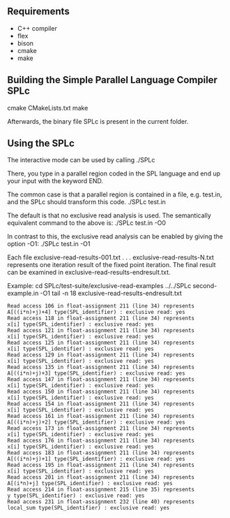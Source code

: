 
Requirements
------------
- C++ compiler
- flex 
- bison
- cmake
- make



Building the Simple Parallel Language Compiler SPLc
---------------------------------------------------
cmake CMakeLists.txt 
make

Afterwards, the binary file SPLc is present in the current folder.



Using the SPLc
---------------------------------------------------
The interactive mode can be used by calling
./SPLc

There, you type in a parallel region coded in the SPL language
and end up your input with the keyword END.

The common case is that a parallel region is contained in a file,
e.g. test.in, and the SPLc should transform this code.
./SPLc test.in

The default is that no exclusive read analysis is used. 
The semantically equivalent command to the above is:
./SPLc test.in -O0

In contrast to this, the exclusive read analysis can be enabled
by giving the option -O1:
./SPLc test.in -O1

Each file
exclusive-read-results-001.txt
.
.
.
exclusive-read-results-N.txt
represents one iteration result of the fixed point iteration.
The final result can be examined in 
exclusive-read-results-endresult.txt.


Example:
cd SPLc/test-suite/exclusive-read-examples
../../SPLc second-example.in -O1
tail -n 18 exclusive-read-results-endresult.txt

	Read access 106 in float-assignment 211 (line 34) represents       A[((i*n)+j)+4] type(SPL_identifier) : exclusive read: yes
	Read access 118 in float-assignment 211 (line 34) represents                 x[i] type(SPL_identifier) : exclusive read: yes
	Read access 121 in float-assignment 211 (line 34) represents                 x[i] type(SPL_identifier) : exclusive read: yes
	Read access 125 in float-assignment 211 (line 34) represents                 x[i] type(SPL_identifier) : exclusive read: yes
	Read access 129 in float-assignment 211 (line 34) represents                 x[i] type(SPL_identifier) : exclusive read: yes
	Read access 135 in float-assignment 211 (line 34) represents       A[((i*n)+j)+3] type(SPL_identifier) : exclusive read: yes
	Read access 147 in float-assignment 211 (line 34) represents                 x[i] type(SPL_identifier) : exclusive read: yes
	Read access 150 in float-assignment 211 (line 34) represents                 x[i] type(SPL_identifier) : exclusive read: yes
	Read access 154 in float-assignment 211 (line 34) represents                 x[i] type(SPL_identifier) : exclusive read: yes
	Read access 161 in float-assignment 211 (line 34) represents       A[((i*n)+j)+2] type(SPL_identifier) : exclusive read: yes
	Read access 173 in float-assignment 211 (line 34) represents                 x[i] type(SPL_identifier) : exclusive read: yes
	Read access 176 in float-assignment 211 (line 34) represents                 x[i] type(SPL_identifier) : exclusive read: yes
	Read access 183 in float-assignment 211 (line 34) represents       A[((i*n)+j)+1] type(SPL_identifier) : exclusive read: yes
	Read access 195 in float-assignment 211 (line 34) represents                 x[i] type(SPL_identifier) : exclusive read: yes
	Read access 201 in float-assignment 211 (line 34) represents           A[(i*n)+j] type(SPL_identifier) : exclusive read: yes
	Read access 214 in float-assignment 215 (line 35) represents                    y type(SPL_identifier) : exclusive read: yes
	Read access 231 in float-assignment 232 (line 40) represents            local_sum type(SPL_identifier) : exclusive read: yes

